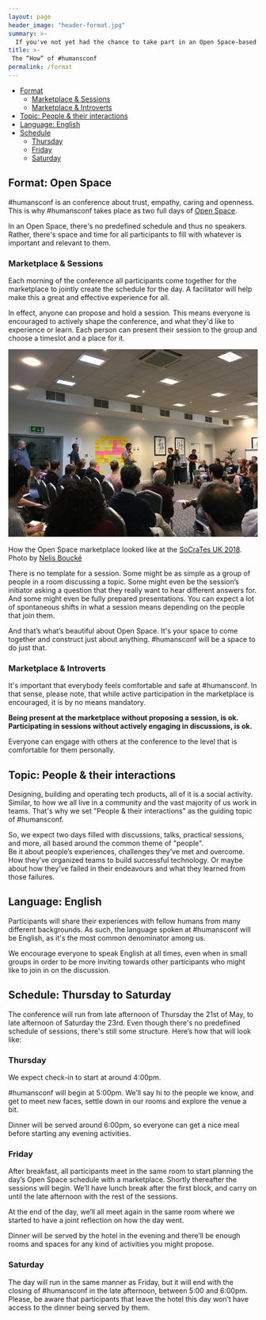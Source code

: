 ```yaml
---
layout: page
header_image: "header-format.jpg"
summary: >-
  If you've not yet had the chance to take part in an Open Space-based conference, the following might help you understand what to expect at #humansconf.
title: >-
 The “How” of #humansconf
permalink: /format
---
```


* [Format](#format)
    * [Marketplace & Sessions](#sessions)
    * [Marketplace & Introverts](#introverts)
* [Topic: People & their interactions](#topic)
* [Language: English](#language)
* [Schedule](#schedule)
    * [Thursday](#thursday)
    * [Friday](#friday)
    * [Saturday](#saturday)


<a name="format"></a>
## Format: Open Space

#humansconf is an conference about trust, empathy, caring and openness. This is why #humansconf takes place as two full days of [Open Space](https://agilecoachcamp.org/tiki-index.php?page=OpenSpace). 

In an Open Space, there's no predefined schedule and thus no speakers. Rather, there's space and time for all participants to fill with whatever is important and relevant to them.


<a name="sessions"></a>
### Marketplace & Sessions

Each morning of the conference all participants come together for the marketplace to jointly create the schedule for the day. A facilitator will help make this a great and effective experience for all.

In effect, anyone can propose and hold a session. This means everyone is encouraged to actively shape the conference, and what they'd like to experience or learn. Each person can present their session to the group and choose a timeslot and a place for it. 

<div class="media image">
    <img src="/images/open-space-marketplace_socratesuk.jpg" alt="Room with many people, one standing in front, a wall
    with several post-its on a wall behind them" />
    <div class="caption">
        <p>
            How the Open Space marketplace looked like at the <a href="https://socratesuk.org/">SoCraTes UK 2018</a>.
            Photo by <a href="https://twitter.com/nelisboucke/status/1005004812352565249">Nelis Boucké</a>
        </p>
    </div>
</div>

There is no template for a session. Some might be as simple as a group of people in a room discussing a topic. Some might even be the session’s initiator asking a question that they really want to hear different answers for. And some might even be fully prepared presentations. You can expect a lot of spontaneous shifts in what a session means depending on the people that join them. 

And that’s what’s beautiful about Open Space. It's your space to come together and construct just about anything. #humansconf will be a space to do just that. 


<a name="introverts"></a>
### Marketplace & Introverts

It's important that everybody feels comfortable and safe at #humansconf. In that sense, please note, that while active participation in the marketplace is encouraged, it is by no means mandatory.  

**Being present at the marketplace without proposing a session, is ok. Participating in sessions without actively engaging in discussions, is ok.**

Everyone can engage with others at the conference to the level that is comfortable for them personally.


<a name="topic"></a>
## Topic: People & their interactions

Designing, building and operating tech products, all of it is a social activity. Similar, to how we all live in a community and the vast majority of us work in teams. That's why we set "People & their interactions" as the guiding topic of #humansconf.

So, we expect two days filled with discussions, talks, practical sessions, and more, all based around the common theme of "people".  
Be it about people’s experiences, challenges they’ve met and overcome. How they’ve organized teams to build successful technology. Or maybe about how they’ve failed in their endeavours and what they learned from those failures. 


<a name="language"></a>
## Language: English

Participants will share their experiences with fellow humans from many different backgrounds. As such, the language spoken at #humansconf will be English, as it's the most common denominator among us.

We encourage everyone to speak English at all times, even when in small groups in order to be more inviting towards other participants who might like to join in on the discussion. 


<a name="schedule"></a>
## Schedule: Thursday to Saturday

The conference will run from late afternoon of Thursday the 21st of May, to late afternoon of Saturday the 23rd. Even though there's no predefined schedule of sessions, there's still some structure. Here’s how that will look like: 


<a name="thursday"></a>
### Thursday

We expect check-in to start at around 4:00pm. 

#humansconf will begin at 5:00pm. We’ll say hi to the people we know, and get to meet new faces, settle down in our rooms and explore the venue a bit. 

Dinner will be served around 6:00pm, so everyone can get a nice meal before starting any evening activities. 

<a name="friday"></a>
### Friday

After breakfast, all participants meet in the same room to start planning the day’s Open Space schedule with a marketplace. Shortly thereafter the sessions will begin. We’ll have lunch break after the first block, and carry on until the late afternoon with the rest of the sessions. 

At the end of the day, we’ll all meet again in the same room where we started to have a joint reflection on how the day went. 

Dinner will be served by the hotel in the evening and there’ll be enough rooms and spaces for any kind of activities you might propose.

<a name="saturday"></a>
### Saturday

The day will run in the same manner as Friday, but it will end with the closing of #humansconf in the late afternoon, between 5:00 and 6:00pm. Please, be aware that participants that leave the hotel this day won’t have access to the dinner being served by them. 

